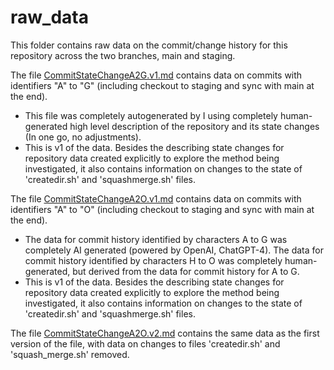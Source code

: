 # raw_data

This folder contains raw data on the commit/change history for this repository across the two branches, main and staging.

The file [CommitStateChangeA2G.v1.md](CommitStateChangeA2G.v1.md) contains data on commits with identifiers "A" to "G" (including checkout to staging and sync with main at the end).
- This file was completely autogenerated by I using completely human-generated high level description of the repository and its state changes (In one go, no adjustments).
- This is v1 of the data. Besides the describing state changes for repository data created explicitly to explore the method being investigated, it also contains information on changes to the state of 'createdir.sh' and 'squashmerge.sh' files.

The file [CommitStateChangeA2O.v1.md](CommitStateChangeA2O.v1.md) contains data on commits with identifiers "A" to "O" (including checkout to staging and sync with main at the end).
- The data for commit history identified by characters A to G was completely AI generated (powered by OpenAI, ChatGPT-4). The data for commit history identified by characters H to O was completely human-generated, but derived from the data for commit history for A to G.
- This is v1 of the data. Besides the describing state changes for repository data created explicitly to explore the method being investigated, it also contains information on changes to the state of 'createdir.sh' and 'squashmerge.sh' files.

The file [CommitStateChangeA2O.v2.md](CommitStateChangeA2O.v2.md) contains the same data as the first version of the file, with data on changes to files 'createdir.sh' and 'squash_merge.sh' removed.
